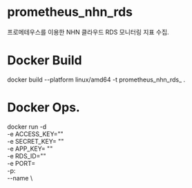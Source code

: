 # prometheus_nhn_rds
프로메테우스를 이용한 NHN 클라우드 RDS 모니터링 지표 수집.

# Docker Build

docker build --platform linux/amd64 -t prometheus_nhn_rds_<port> .

# Docker Ops.
docker run -d \
  -e ACCESS_KEY="" \
  -e SECRET_KEY= "" \
  -e APP_KEY= "" \
  -e RDS_ID="" \
  -e PORT= \
  -p: \
  --name \